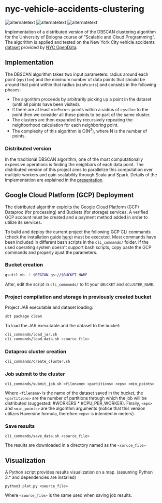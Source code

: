 # nyc-vehicle-accidents-clustering

<p>
  <img src="https://img.shields.io/badge/Scala-%202.12.18-green" alt="alternatetext">
  <img src="https://img.shields.io/badge/Spark-3.3.0-red" alt="alternatetext">
  <img src="https://img.shields.io/badge/Python-3.11.5-blue" alt="alternatetext">
</p>

Implementation of a distributed version of the DBSCAN clustering algorithm for the University of Bologna course of "Scalable and Cloud Programming".
The algorithm is applied and tested on the New York City vehicle accidents [dataset](https://data.cityofnewyork.us/Public-Safety/Motor-Vehicle-Collisions-Crashes/h9gi-nx95) provided by [NYC OpenData](https://data.cityofnewyork.us).

## Implementation
The DBSCAN algorithm takes two input parameters: radius around each point (`epsilon`) and the minimum number of data points that should be around that point within that radius (`minPoints`) and consists in the following phases:
- The algorithm proceeds by arbitrarily picking up a point in the dataset (until all points have been visited).
- If there are at least `minPoints` points within a radius of `epsilon` to the point then we consider all these points to be part of the same cluster.
- The clusters are then expanded by recursively repeating the neighborhood calculation for each neighboring point.
- The complexity of this algorithm is O(N<sup>2</sup>), where N is the number of points.

### Distributed version
In the traditional DBSCAN algorithm, one of the most computationally expensive operations is finding the neighbors of each data point.
The distributed version of this project aims to parallelize this computation over multiple workers and gain scalability through Scala and Spark.
Details of the implementation are explained in the [presentation](...).

## Google Cloud Platform (GCP) Deployment
The distributed algorithm exploits the Google Cloud Platform (GCP) Dataproc (for processing) and Buckets (for storage) services.
A verified GCP account must be created and a payment method added in order to utilize its services.

To build and deploy the current project the following GCP CLI commands (check the installation guide [here](https://cloud.google.com/sdk/docs/install)) must be executed.
Most commands have been included in different bash scripts in the `cli_commands/` folder. If the used operating system doesn't support bash scripts, copy paste the GCP commands and properly ajust the parameters.

### Bucket creation
```bash
gsutil mb -l $REGION gs://$BUCKET_NAME
```
After, edit the script in `cli_commands/` to fit your `$BUCKET` and `$CLUSTER_NAME`.

### Project compilation and storage in previously created bucket
Project JAR executable and dataset loading:
```bash
sbt package clean
```
To load the JAR executable and the dataset to the bucket:
```bash
cli_commands/load_jar.sh
cli_commands/load_data.sh <source_file>

```

### Dataproc cluster creation
```bash
cli_commands/create_cluster.sh
```

### Job submit to the cluster
```
cli_commands/submit_job.sh <filename> <partitions> <eps> <min_points>
```
Where `<filename>` is the name of the dataset saved in the bucket, the `<partitions>` are the number of partitions through which the job
will be distributed (suggested: #WORKERS * #CPU_PER_WORKER). Finally, `<eps>` and `<min_points>` are the algorithm arguments (notice that this version utilizes Haversine formula, therefore `<eps>` is intended in meters).

### Save results
```
cli_commands/save_data.sh <source_file>
```
The results are downloaded in a directory named as the `<soruce_file>`

## Visualization
A Python script provides results visualization on a map. (assuming Python 3.* and dependencies are installed)
```
python3 plot.py <source_file>
```
Where `<source_file>` is the same used when saving job results.




